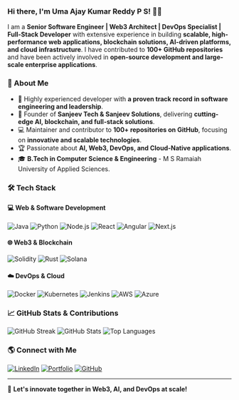 ### Hi there, I'm Uma Ajay Kumar Reddy P S! 👋🚀

I am a **Senior Software Engineer | Web3 Architect | DevOps Specialist | Full-Stack Developer** with extensive experience in building **scalable, high-performance web applications, blockchain solutions, AI-driven platforms, and cloud infrastructure**. I have contributed to **100+ GitHub repositories** and have been actively involved in **open-source development and large-scale enterprise applications**.

### 🌟 About Me
- 🎯 Highly experienced developer with **a proven track record in software engineering and leadership**.
- 🚀 Founder of **Sanjeev Tech & Sanjeev Solutions**, delivering **cutting-edge AI, blockchain, and full-stack solutions**.
- 💻 Maintainer and contributor to **100+ repositories on GitHub**, focusing on **innovative and scalable technologies**.
- 🏆 Passionate about **AI, Web3, DevOps, and Cloud-Native applications**.
- 🎓 **B.Tech in Computer Science & Engineering** - M S Ramaiah University of Applied Sciences.

### 🛠️ Tech Stack
#### **💻 Web & Software Development**
![Java](https://img.shields.io/badge/Java-ED8B00?style=flat-square&logo=java&logoColor=white)
![Python](https://img.shields.io/badge/Python-3776AB?style=flat-square&logo=python&logoColor=white)
![Node.js](https://img.shields.io/badge/Node.js-43853D?style=flat-square&logo=node.js&logoColor=white)
![React](https://img.shields.io/badge/React-20232A?style=flat-square&logo=react&logoColor=61DAFB)
![Angular](https://img.shields.io/badge/Angular-DD0031?style=flat-square&logo=angular&logoColor=white)
![Next.js](https://img.shields.io/badge/Next.js-000000?style=flat-square&logo=nextdotjs&logoColor=white)

#### **🌐 Web3 & Blockchain**
![Solidity](https://img.shields.io/badge/Solidity-363636?style=flat-square&logo=solidity&logoColor=white)
![Rust](https://img.shields.io/badge/Rust-000000?style=flat-square&logo=rust&logoColor=white)
![Solana](https://img.shields.io/badge/Solana-9945FF?style=flat-square&logo=solana&logoColor=white)

#### **☁️ DevOps & Cloud**
![Docker](https://img.shields.io/badge/Docker-2496ED?style=flat-square&logo=docker&logoColor=white)
![Kubernetes](https://img.shields.io/badge/Kubernetes-326CE5?style=flat-square&logo=kubernetes&logoColor=white)
![Jenkins](https://img.shields.io/badge/Jenkins-D24939?style=flat-square&logo=jenkins&logoColor=white)
![AWS](https://img.shields.io/badge/AWS-232F3E?style=flat-square&logo=amazon-aws&logoColor=white)
![Azure](https://img.shields.io/badge/Azure-0078D4?style=flat-square&logo=microsoft-azure&logoColor=white)

### 📈 GitHub Stats & Contributions
![GitHub Streak](https://github-readme-streak-stats.herokuapp.com/?user=UmaAjay&theme=react&hide_border=true)
![GitHub Stats](https://github-readme-stats.vercel.app/api?username=UmaAjay&show_icons=true&theme=react&count_private=true)
![Top Languages](https://github-readme-stats.vercel.app/api/top-langs/?username=UmaAjay&layout=compact&theme=react)

### 🌎 Connect with Me
[![LinkedIn](https://img.shields.io/badge/LinkedIn-0077B5?style=flat-square&logo=linkedin&logoColor=white)](https://linkedin.com/in/umaajay)
[![Portfolio](https://img.shields.io/badge/Portfolio-000000?style=flat-square&logo=vercel&logoColor=white)](https://umaajay.netlify.app/)
[![GitHub](https://img.shields.io/badge/GitHub-181717?style=flat-square&logo=github&logoColor=white)](https://github.com/UmaAjay)

---
🚀 **Let's innovate together in Web3, AI, and DevOps at scale!**
